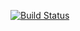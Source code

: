 [![Build Status](https://travis-ci.org/Agartel/job4j.svg?branch=master)](https://travis-ci.org/Agartel/job4j)